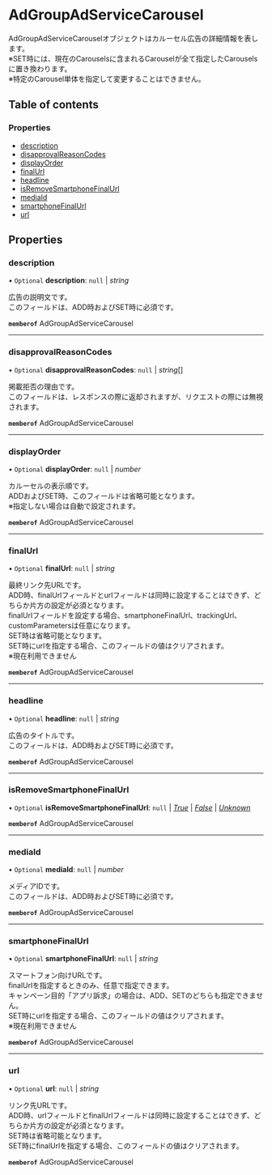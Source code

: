 # AdGroupAdServiceCarousel


<div lang=\"ja\"> AdGroupAdServiceCarouselオブジェクトはカルーセル広告の詳細情報を表します。<br> ※SET時には、現在のCarouselsに含まれるCarouselが全て指定したCarouselsに置き換わります。<br> ※特定のCarousel単体を指定して変更することはできません。 </div> 

## Table of contents

### Properties

- [description](adgroupadservicecarousel.md#description)
- [disapprovalReasonCodes](adgroupadservicecarousel.md#disapprovalreasoncodes)
- [displayOrder](adgroupadservicecarousel.md#displayorder)
- [finalUrl](adgroupadservicecarousel.md#finalurl)
- [headline](adgroupadservicecarousel.md#headline)
- [isRemoveSmartphoneFinalUrl](adgroupadservicecarousel.md#isremovesmartphonefinalurl)
- [mediaId](adgroupadservicecarousel.md#mediaid)
- [smartphoneFinalUrl](adgroupadservicecarousel.md#smartphonefinalurl)
- [url](adgroupadservicecarousel.md#url)

## Properties

### description

• `Optional` **description**: ``null`` \| *string*

<div lang=\"ja\"> 広告の説明文です。<br> このフィールドは、ADD時およびSET時に必須です。 </div> 

**`memberof`** AdGroupAdServiceCarousel

___

### disapprovalReasonCodes

• `Optional` **disapprovalReasonCodes**: ``null`` \| *string*[]

<div lang=\"ja\"> 掲載拒否の理由です。<br> このフィールドは、レスポンスの際に返却されますが、リクエストの際には無視されます。 </div> 

**`memberof`** AdGroupAdServiceCarousel

___

### displayOrder

• `Optional` **displayOrder**: ``null`` \| *number*

<div lang=\"ja\"> カルーセルの表示順です。<br> ADDおよびSET時、このフィールドは省略可能となります。<br> ※指定しない場合は自動で設定されます。 </div> 

**`memberof`** AdGroupAdServiceCarousel

___

### finalUrl

• `Optional` **finalUrl**: ``null`` \| *string*

<div lang=\"ja\">最終リンク先URLです。<br> ADD時、finalUrlフィールドとurlフィールドは同時に設定することはできず、どちらか片方の設定が必須となります。<br> finalUrlフィールドを設定する場合、smartphoneFinalUrl、trackingUrl、customParametersは任意になります。<br> SET時は省略可能となります。<br> SET時にurlを指定する場合、このフィールドの値はクリアされます。 <br>※現在利用できません </div> 

**`memberof`** AdGroupAdServiceCarousel

___

### headline

• `Optional` **headline**: ``null`` \| *string*

<div lang=\"ja\"> 広告のタイトルです。<br> このフィールドは、ADD時およびSET時に必須です。 </div> 

**`memberof`** AdGroupAdServiceCarousel

___

### isRemoveSmartphoneFinalUrl

• `Optional` **isRemoveSmartphoneFinalUrl**: ``null`` \| [*True*](./enums/adgroupadserviceisremoveflg.md#true) \| [*False*](./enums/adgroupadserviceisremoveflg.md#false) \| [*Unknown*](./enums/adgroupadserviceisremoveflg.md#unknown)

**`memberof`** AdGroupAdServiceCarousel

___

### mediaId

• `Optional` **mediaId**: ``null`` \| *number*

<div lang=\"ja\"> メディアIDです。<br> このフィールドは、ADD時およびSET時に必須です。 </div> 

**`memberof`** AdGroupAdServiceCarousel

___

### smartphoneFinalUrl

• `Optional` **smartphoneFinalUrl**: ``null`` \| *string*

<div lang=\"ja\">スマートフォン向けURLです。<br> finalUrlを指定するときのみ、任意で指定できます。<br> キャンペーン目的「アプリ訴求」の場合は、ADD、SETのどちらも指定できません。<br> SET時にurlを指定する場合、このフィールドの値はクリアされます。 <br>※現在利用できません </div> 

**`memberof`** AdGroupAdServiceCarousel

___

### url

• `Optional` **url**: ``null`` \| *string*

<div lang=\"ja\"> リンク先URLです。<br> ADD時、urlフィールドとfinalUrlフィールドは同時に設定することはできず、どちらか片方の設定が必須となります。<br> SET時は省略可能となります。<br> SET時にfinalUrlを指定する場合、このフィールドの値はクリアされます。 </div> 

**`memberof`** AdGroupAdServiceCarousel
